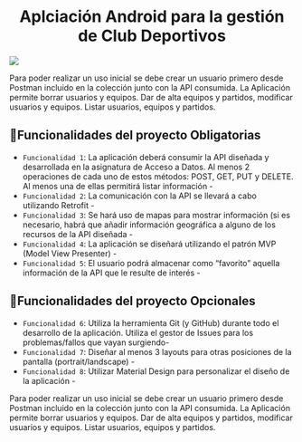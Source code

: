 <h1 align="center"> Aplciación Android para la gestión de Club Deportivos </h1>

 <p align="left">
   <img src="https://img.shields.io/badge/STATUS-EN%20DESAROLLO-green">
   </p>

Para poder realizar un uso inicial se debe crear un usuario primero desde Postman incluido en la colección junto con la API consumida.
La Aplicación permite borrar usuarios y equipos. Dar de alta equipos y partidos, modificar usuarios y equipos. Listar usuarios, equipos y partidos. 

## :hammer:Funcionalidades del proyecto Obligatorias

- `Funcionalidad 1`: La aplicación deberá consumir la API diseñada y desarrollada en la asignatura de Acceso a Datos. Al menos 2 operaciones de cada uno de estos métodos: POST, GET, PUT y DELETE. Al menos una de ellas permitirá listar información -
- `Funcionalidad 2`: La comunicación con la API se llevará a cabo utilizando Retrofit -
- `Funcionalidad 3`: Se hará uso de mapas para mostrar información (si es necesario, habrá que añadir información geográfica a alguno de los recursos de la API diseñada -
- `Funcionalidad 4`: 	La aplicación se diseñará utilizando el patrón MVP (Model View Presenter) -
- `Funcionalidad 5`: El usuario podrá almacenar como “favorito” aquella información de la API que le resulte de interés -

## :hammer:Funcionalidades del proyecto Opcionales
- `Funcionalidad 6`: Utiliza la herramienta Git (y GitHub) durante todo el desarrollo de la aplicación. Utiliza el gestor de Issues para los problemas/fallos que vayan surgiendo-
- `Funcionalidad 7`: Diseñar al menos 3 layouts para otras posiciones de la pantalla (portrait/landscape) -
- `Funcionalidad 8`: Utilizar Material Design para personalizar el diseño de la aplicación -


Para poder realizar un uso inicial se debe crear un usuario primero desde Postman incluido en la colección junto con la API consumida.
La Aplicación permite borrar usuarios y equipos. Dar de alta equipos y partidos, modificar usuarios y equipos. Listar usuarios, equipos y partidos. 

